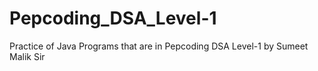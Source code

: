 # Pepcoding_DSA_Level-1
Practice of Java Programs that are in Pepcoding DSA Level-1 by Sumeet Malik Sir
